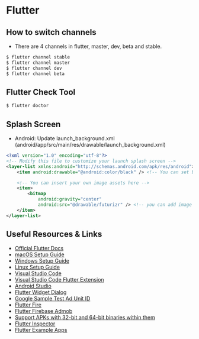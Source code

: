 # Flutter

## How to switch channels
* There are 4 channels in flutter, master, dev, beta and stable.
```bash
$ flutter channel stable
$ flutter channel master
$ flutter channel dev
$ flutter channel beta
```

## Flutter Check Tool
```bash
$ flutter doctor
```

## Splash Screen
* Android: Update launch_background.xml (android/app/src/main/res/drawable/launch_background.xml)
```xml
<?xml version="1.0" encoding="utf-8"?>
<!-- Modify this file to customize your launch splash screen -->
<layer-list xmlns:android="http://schemas.android.com/apk/res/android">
    <item android:drawable="@android:color/black" /> <!-- You can set background color of the splash screen -->

    <!-- You can insert your own image assets here -->
    <item>
        <bitmap
            android:gravity="center"
            android:src="@drawable/futurizr" /> <!-- you can add image file. please do not add extension of the image file, just add file name -->
    </item>
</layer-list>
```

## Useful Resources & Links
* [Official Flutter Docs](https://flutter.io/docs/)
* [macOS Setup Guide](https://flutter.io/setup-macos)
* [Windows Setup Guide](https://flutter.io/setup-windows)
* [Linux Setup Guide](https://flutter.io/setup-linux)
* [Visual Studio Code](https://code.visualstudio.com/)
* [Visual Studio Code Flutter Extension](https://marketplace.visualstudio.com/items?itemName=Dart-Code.flutter)
* [Android Studio](https://developer.android.com/studio/)
* [Flutter Widget Dialog](https://flutter.io/docs/development/ui/widgets)
* [Google Sample Test Ad Unit ID](https://developers.google.com/admob/android/test-ads?hl=ko)
* [Flutter Fire](https://github.com/flutter/plugins/blob/master/FlutterFire.md)
* [Flutter Firebase Admob](https://pub.dev/packages/firebase_admob#-installing-tab-)
* [Support APKs with 32-bit and 64-bit binaries within them](https://github.com/flutter/flutter/issues/18494)
* [Flutter Inspector](https://flutter.dev/docs/development/tools/inspector)
* [Flutter Example Apps](https://github.com/iampawan/FlutterExampleApps)
